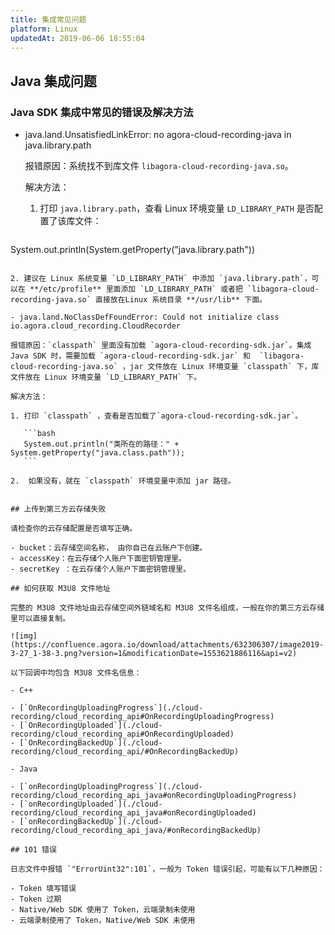 ```yaml
---
title: 集成常见问题
platform: Linux
updatedAt: 2019-06-06 18:55:04
---
```

## Java 集成问题

### Java SDK 集成中常见的错误及解决方法

- java.land.UnsatisfiedLinkError: no agora-cloud-recording-java in java.library.path

  报错原因：系统找不到库文件 `libagora-cloud-recording-java.so`。

  解决方法：

  1. 打印  `java.library.path`，查看 Linux 环境变量 `LD_LIBRARY_PATH` 是否配置了该库文件：
  
	```bash
System.out.println(System.getProperty("java.library.path"))
  ```

 2. 建议在 Linux 系统变量 `LD_LIBRARY_PATH` 中添加 `java.library.path`，可以在 **/etc/profile** 里面添加 `LD_LIBRARY_PATH` 或者把 `libagora-cloud-recording-java.so` 直接放在Linux 系统目录 **/usr/lib** 下面。

- java.land.NoClassDefFoundError: Could not initialize class io.agora.cloud_recording.CloudRecorder

  报错原因：`classpath` 里面没有加载 `agora-cloud-recording-sdk.jar`。集成 Java SDK 时，需要加载 `agora-cloud-recording-sdk.jar` 和  `libagora-cloud-recording-java.so` ，jar 文件放在 Linux 环境变量 `classpath` 下，库文件放在 Linux 环境变量 `LD_LIBRARY_PATH` 下。

  解决方法：

  1. 打印 `classpath` ，查看是否加载了`agora-cloud-recording-sdk.jar`。

     ```bash
     System.out.println("类所在的路径：" + System.getProperty("java.class.path"));
     ```

  2.  如果没有，就在 `classpath` 环境变量中添加 jar 路径。


## 上传到第三方云存储失败

请检查你的云存储配置是否填写正确。

- bucket：云存储空间名称， 由你自己在云账户下创建。
- accessKey：在云存储个人账户下面密钥管理里。
- secretKey ：在云存储个人账户下面密钥管理里。

## 如何获取 M3U8 文件地址

完整的 M3U8 文件地址由云存储空间外链域名和 M3U8 文件名组成，一般在你的第三方云存储里可以直接复制。

 ![img](https://confluence.agora.io/download/attachments/632306307/image2019-3-27_1-38-3.png?version=1&modificationDate=1553621886116&api=v2)

以下回调中均包含 M3U8 文件名信息：

- C++

  - [`OnRecordingUploadingProgress`](./cloud-recording/cloud_recording_api#OnRecordingUploadingProgress)
  - [`OnRecordingUploaded`](./cloud-recording/cloud_recording_api#OnRecordingUploaded)
  - [`OnRecordingBackedUp`](./cloud-recording/cloud_recording_api/#OnRecordingBackedUp)

- Java

  - [`onRecordingUploadingProgress`](./cloud-recording/cloud_recording_api_java#onRecordingUploadingProgress)
  - [`onRecordingUploaded`](./cloud-recording/cloud_recording_api_java#onRecordingUploaded)
  - [`onRecordingBackedUp`](./cloud-recording/cloud_recording_api_java/#onRecordingBackedUp)

## 101 错误

日志文件中报错 `"ErrorUint32":101`，一般为 Token 错误引起，可能有以下几种原因：

- Token 填写错误
- Token 过期
- Native/Web SDK 使用了 Token，云端录制未使用
- 云端录制使用了 Token，Native/Web SDK 未使用